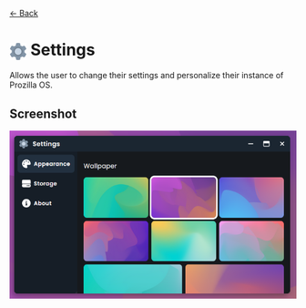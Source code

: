 [← Back](../README.md)

# <img src="../../../../public/assets/applications/icons/settings.svg" width=30 height=30 style="vertical-align: middle; background: none;"/> Settings 

Allows the user to change their settings and personalize their instance of Prozilla OS.

## Screenshot

![Settings window on appearance tab with wallpaper option](screenshot.png)